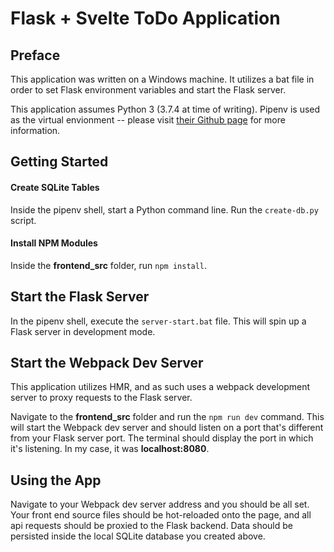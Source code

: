 # Flask + Svelte ToDo Application

## Preface

This application was written on a Windows machine. It utilizes a bat file in order to set Flask environment variables and start the Flask server.

This application assumes Python 3 (3.7.4 at time of writing). Pipenv is used as the virtual envionment -- please visit [their Github page](https://github.com/pypa/pipenv#pipenv-python-development-workflow-for-humans) for more information.


## Getting Started

#### Create SQLite Tables

Inside the pipenv shell, start a Python command line. Run the `create-db.py` script.

#### Install NPM Modules

Inside the **frontend_src** folder, run `npm install`.

## Start the Flask Server

In the pipenv shell, execute the `server-start.bat` file. This will spin up a Flask server in development mode.

## Start the Webpack Dev Server

This application utilizes HMR, and as such uses a webpack development server to proxy requests to the Flask server.

Navigate to the **frontend_src** folder and run the `npm run dev` command. This will start the Webpack dev server and should listen on a port that's different from your Flask server port. The terminal should display the port in which it's listening. In my case, it was **localhost:8080**.

## Using the App
Navigate to your Webpack dev server address and you should be all set. Your front end source files should be hot-reloaded onto the page, and all api requests should be proxied to the Flask backend. Data should be persisted inside the local SQLite database you created above.